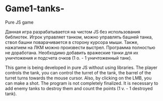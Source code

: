 # Game1-tanks-
Pure JS game

Данная игра разрабатывается на чистом JS без использования библиотек. 
Игрок управляет танком, можно управлять башней танка, ствол башни поварачивается в сторону курсора мыши. 
Также, нажатием на ЛКМ можно произвести выстрел.
Программа полностью не доработана. Необходимо добавить вражеские танки для их уничтожения и подсчета очков (1 о. - 1 уничтоженный танк).


This game is being developed in pure JS without using libraries.
The player controls the tank, you can control the turret of the tank, the barrel of the turret turns towards the mouse cursor.
Also, by clicking on the LMB, you can make a shot.
The program is not completely finalized. It is necessary to add enemy tanks to destroy them and count the points (1 v. - 1 destroyed tank).
